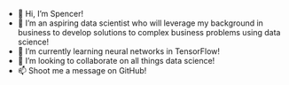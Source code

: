 - 👋 Hi, I’m Spencer!
- 👀 I’m an aspiring data scientist who will leverage my background in business to develop solutions to complex business problems using data science!
- 🌱 I’m currently learning neural networks in TensorFlow!
- 💞️ I’m looking to collaborate on all things data science!
- 📫 Shoot me a message on GitHub!

<!---
spencer-shaw2/spencer-shaw2 is a ✨ special ✨ repository because its `README.md` (this file) appears on your GitHub profile.
You can click the Preview link to take a look at your changes.
--->
